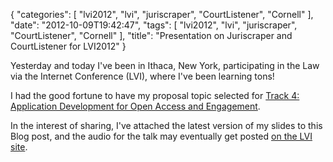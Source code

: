 {
    "categories": [
        "lvi2012", 
        "lvi", 
        "juriscraper", 
        "CourtListener", 
        "Cornell"
    ], 
    "date": "2012-10-09T19:42:47", 
    "tags": [
        "lvi2012", 
        "lvi", 
        "juriscraper", 
        "CourtListener", 
        "Cornell"
    ], 
    "title": "Presentation on Juriscraper and CourtListener for LVI2012"
}

Yesterday and today I've been in Ithaca, New York, participating in the Law via the Internet Conference (LVI), where I've been learning tons!

I had the good fortune to have my proposal topic selected for [Track 4: Application Development for Open Access and Engagement][1].

In the interest of sharing, I've attached the latest version of my slides to this Blog post, and the audio for the talk may eventually get posted [on the LVI site][2].

[1]: http://blog.law.cornell.edu/lvi2012/overview/track-4-application-development-for-open-access-and-engagement/
[2]: http://blog.law.cornell.edu/lvi2012/presentation/wrangling-court-data-on-a-national-level/